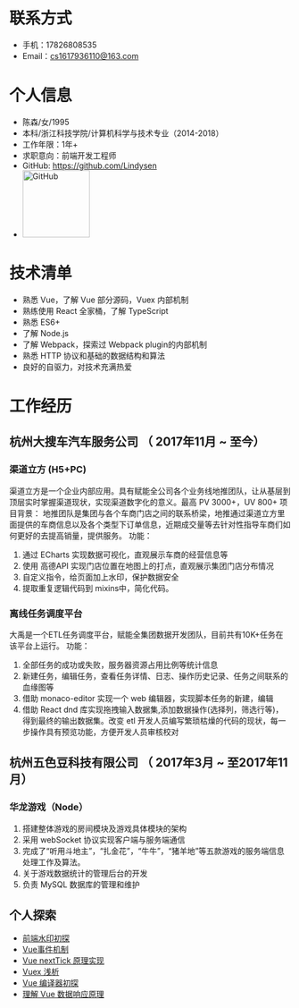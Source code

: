 # 联系方式
-  手机：17826808535 
- Email：cs1617936110@163.com
# 个人信息
- 陈森/女/1995
- 本科/浙江科技学院/计算机科学与技术专业（2014-2018）
- 工作年限：1年+
- 求职意向：前端开发工程师
- GitHub: https://github.com/Lindysen
- <img src="https://user-images.githubusercontent.com/33708359/63253424-67002a80-c2a4-11e9-9fc9-f8b8ce4c1c46.png" alt="GitHub" title="GitHub,Social Coding" width="120" height="120" />
# 技术清单
- 熟悉 Vue，了解 Vue 部分源码，Vuex 内部机制
- 熟练使用 React 全家桶，了解 TypeScript
- 熟悉 ES6+
- 了解 Node.js
- 了解 Webpack，探索过 Webpack plugin的内部机制
- 熟悉 HTTP 协议和基础的数据结构和算法
- 良好的自驱力，对技术充满热爱
# 工作经历
## 杭州大搜车汽车服务公司 （ 2017年11月 ~ 至今）
### 渠道立方 (H5+PC)
渠道立方是一个企业内部应用。具有赋能全公司各个业务线地推团队，让从基层到顶层实时掌握渠道现状，实现渠道数字化的意义。最高 PV 3000+，UV 800+
项目背景：
地推团队是集团与各个车商门店之间的联系桥梁，地推通过渠道立方里面提供的车商信息以及各个类型下订单信息，近期成交量等去针对性指导车商们如何更好的去提高销量，提供服务。
功能：
1. 通过 ECharts 实现数据可视化，直观展示车商的经营信息等
2. 使用 高德API  实现门店位置在地图上的打点，直观展示集团门店分布情况
3. 自定义指令，给页面加上水印，保护数据安全
4. 提取重复逻辑代码到 mixins中，简化代码。

### 离线任务调度平台
大禹是一个ETL任务调度平台，赋能全集团数据开发团队，目前共有10K+任务在该平台上运行。
功能：
 1. 全部任务的成功或失败，服务器资源占用比例等统计信息
 2. 新建任务，编辑任务，查看任务详情、日志、操作历史记录、任务之间联系的血缘图等
 3.  借助 monaco-editor 实现一个 web 编辑器，实现脚本任务的新建，编辑
 4.  借助  React dnd  库实现拖拽输入数据集,添加数据操作(选择列，筛选行等)，得到最终的输出数据集。改变 etl 开发人员编写繁琐枯燥的代码的现状，每一步操作具有预览功能，方便开发人员审核校对
  ## 杭州五色豆科技有限公司 （ 2017年3月 ~ 至2017年11月）
 ### 华龙游戏（Node）
 1. 搭建整体游戏的房间模块及游戏具体模块的架构
 2.  采用 webSocket 协议实现客户端与服务端通信
3.  完成了“听用斗地主”，“扎金花”，“牛牛”，“猪羊地”等五款游戏的服务端信息处理工作及算法。
4.  关于游戏数据统计的管理后台的开发
5.  负责 MySQL 数据库的管理和维护
## 个人探索
+  [前端水印初探](https://blog.souche.com/qian-duan-shui-yin-chu-tan/)
+ [Vue事件机制](https://github.com/Lindysen/notes/issues/17)
+ [Vue nextTick 原理实现](https://github.com/Lindysen/notes/issues/15)
+ [Vuex 浅析](https://github.com/Lindysen/notes/issues/10)
+ [Vue 编译器初探](https://github.com/Lindysen/notes/issues/9)
+ [理解 Vue 数据响应原理](https://github.com/Lindysen/notes/issues/1)








    
    
